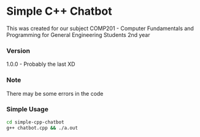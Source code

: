 # Simple C++ Chatbot

This was created for our subject COMP201 - Computer Fundamentals and Programming for General Engineering Students 2nd year
### Version
1.0.0 - Probably the last XD
### Note
There may be some errors in the code
### Simple Usage
```sh
cd simple-cpp-chatbot
g++ chatbot.cpp && ./a.out
```
